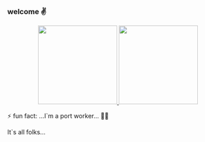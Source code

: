 ### welcome ✌️

<div align="center">
  <a href="https://github.com/h01000110">
  <img height="180em" src="https://github-readme-stats.vercel.app/api?username=h01000110&show_icons=true&theme=nord&include_all_commits=true&count_private=true"/>
  <img height="180em" src="https://github-readme-stats.vercel.app/api/top-langs/?username=h01000110&layout=compact&langs_count=7&theme=nord"/></a>
</div>

⚡ fun fact: ...I`m a port worker... 👷‍♂️
  
  It`s all folks...
